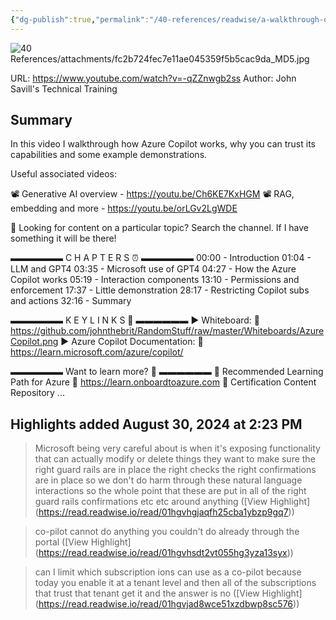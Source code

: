 ```yaml
---
{"dg-publish":true,"permalink":"/40-references/readwise/a-walkthrough-of-azure-copilot-what-it-is-how-it-works/","tags":["rw/articles"]}
---
```


![40 References/attachments/fc2b724fec7e11ae045359f5b5cac9da_MD5.jpg](/img/user/40%20References/attachments/fc2b724fec7e11ae045359f5b5cac9da_MD5.jpg)
  
URL: https://www.youtube.com/watch?v=-qZZnwgb2ss
Author: John Savill's Technical Training

## Summary

In this video I walkthrough how Azure Copilot works, why you can trust its capabilities and some example demonstrations.

Useful associated videos:

📽️ Generative AI overview - https://youtu.be/Ch6KE7KxHGM
📽️ RAG, embedding and more - https://youtu.be/orLGv2LgWDE

🔎 Looking for content on a particular topic? Search the channel. If I have something it will be there!

▬▬▬▬▬▬  C H A P T E R S ⏰  ▬▬▬▬▬▬
00:00 - Introduction
01:04 - LLM and GPT4
03:35 - Microsoft use of GPT4
04:27 - How the Azure Copilot works
05:19 - Interaction components
13:10 - Permissions and enforcement
17:37 - Little demonstration
28:17 - Restricting Copilot subs and actions
32:16 - Summary

▬▬▬▬▬▬  K E Y   L I N K S 🔗 ▬▬▬▬▬▬
► Whiteboard:
🔗 https://github.com/johnthebrit/RandomStuff/raw/master/Whiteboards/AzureCopilot.png
► Azure Copilot Documentation:
🔗 https://learn.microsoft.com/azure/copilot/

▬▬▬▬▬▬  Want to learn more? 🚀  ▬▬▬▬▬▬ 
📖 Recommended Learning Path for Azure
🔗 https://learn.onboardtoazure.com
🥇 Certification Content Repository
...

## Highlights added August 30, 2024 at 2:23 PM
>Microsoft being very careful about is when it's exposing functionality that can actually modify or delete things they want to make sure the right guard rails are in place the right checks the right confirmations are in place so we don't do harm through these natural language interactions so the whole point that these are put in all of the right guard rails
>confirmations etc etc around anything ([View Highlight] (https://read.readwise.io/read/01hgvhgjaqfh25cba1ybzp9gq7))


>co-pilot cannot do anything you couldn't do already through the portal ([View Highlight] (https://read.readwise.io/read/01hgvhsdt2vt055hg3yza13syx))


>can I limit which subscription ions can use as a co-pilot because today you
>enable it at a tenant level and then all of the subscriptions that trust that tenant get it and the answer is no ([View Highlight] (https://read.readwise.io/read/01hgvjad8wce51xzdbwp8sc576))



